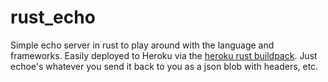 # rust_echo

Simple echo server in rust to play around with the language and frameworks.
Easily deployed to Heroku via the [heroku rust buildpack](https://github.com/emk/heroku-buildpack-rust).
Just echoe's whatever you send it back to you as a json blob with headers, etc.
